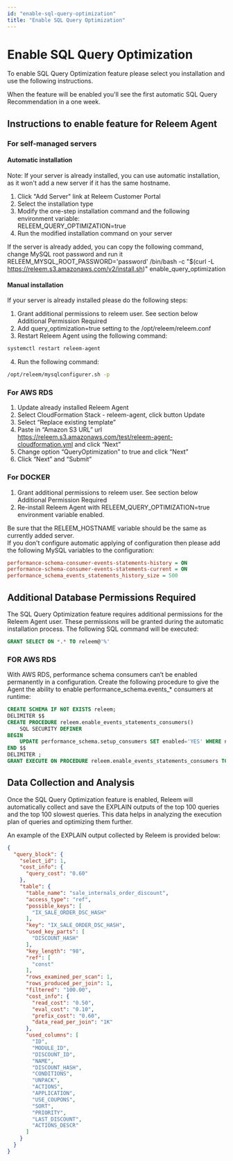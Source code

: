 ```yaml
---
id: "enable-sql-query-optimization"
title: "Enable SQL Query Optimization"
---
```


# Enable SQL Query Optimization

To enable SQL Query Optimization feature please select you installation and use the following instructions.

When the feature will be enabled you'll see the first automatic SQL Query Recommendation in a one week.  

## Instructions to enable feature for Releem Agent  
### For self-managed servers  
#### Automatic installation  
Note: If your server is already installed, you can use automatic installation, as it won't add a new server if it has the same hostname.  
1. Click "Add Server" link at Releem Customer Portal  
2. Select the installation type  
3. Modify the one-step installation command and the following environment variable:  
   RELEEM_QUERY_OPTIMIZATION=true  
4. Run the modified installation command on your server  

If the server is already added, you can copy the following command, change MySQL root password and run it  
RELEEM_MYSQL_ROOT_PASSWORD='password' /bin/bash -c "$(curl -L https://releem.s3.amazonaws.com/v2/install.sh)" enable_query_optimization  

#### Manual installation  
If your server is already installed please do the following steps:  
1. Grant additional permissions to releem user. See section below Additional Permission Required  
2. Add query_optimization=true setting to the /opt/releem/releem.conf  
3. Restart Releem Agent using the following command: 
```bash
systemctl restart releem-agent  
```

4. Run the following command: 
```bash
/opt/releem/mysqlconfigurer.sh -p  
```

### For AWS RDS  
1. Update already installed Releem Agent  
2. Select CloudFormation Stack - releem-agent, click button Update  
3. Select “Replace existing template”  
4. Paste in “Amazon S3 URL” url https://releem.s3.amazonaws.com/test/releem-agent-cloudformation.yml and click “Next”  
5. Change option “QueryOptimization” to true and click “Next”  
6. Click “Next” and “Submit”  

### For DOCKER  
1. Grant additional permissions to releem user. See section below Additional Permission Required  
2. Re-install Releem Agent with RELEEM_QUERY_OPTIMIZATION=true environment variable enabled.  
 
Be sure that the RELEEM_HOSTNAME variable should be the same as currently added server.  
If you don't configure automatic applying of configuration then please add the following MySQL variables to the configuration:  

```ini
performance-schema-consumer-events-statements-history = ON  
performance-schema-consumer-events-statements-current = ON  
performance_schema_events_statements_history_size = 500  
```

## Additional Database Permissions Required  
The SQL Query Optimization feature requires additional permissions for the Releem Agent user. These permissions will be granted during the automatic installation process. The following SQL command will be executed: 
```sql
GRANT SELECT ON *.* TO releem@'%'  
```

### FOR AWS RDS  
With AWS RDS, performance schema consumers can’t be enabled permanently in a configuration. Create the following procedure to give the Agent the ability to enable performance_schema.events_* consumers at runtime:
```sql
CREATE SCHEMA IF NOT EXISTS releem;  
DELIMITER $$  
CREATE PROCEDURE releem.enable_events_statements_consumers()  
    SQL SECURITY DEFINER  
BEGIN  
    UPDATE performance_schema.setup_consumers SET enabled='YES' WHERE name LIKE 'events_statements_%';  
END $$  
DELIMITER ;  
GRANT EXECUTE ON PROCEDURE releem.enable_events_statements_consumers TO releem@'%';  
```

## Data Collection and Analysis  
Once the SQL Query Optimization feature is enabled, Releem will automatically collect and save the EXPLAIN outputs of the top 100 queries and the top 100 slowest queries. This data helps in analyzing the execution plan of queries and optimizing them further.  

An example of the EXPLAIN output collected by Releem is provided below:  
```json
{  
  "query_block": {  
    "select_id": 1,  
    "cost_info": {  
      "query_cost": "0.60"  
    },  
    "table": {  
      "table_name": "sale_internals_order_discount",  
      "access_type": "ref",  
      "possible_keys": [  
        "IX_SALE_ORDER_DSC_HASH"  
      ],  
      "key": "IX_SALE_ORDER_DSC_HASH",  
      "used_key_parts": [  
        "DISCOUNT_HASH"  
      ],  
      "key_length": "98",  
      "ref": [  
        "const"  
      ],  
      "rows_examined_per_scan": 1,  
      "rows_produced_per_join": 1,  
      "filtered": "100.00",  
      "cost_info": {  
        "read_cost": "0.50",  
        "eval_cost": "0.10",  
        "prefix_cost": "0.60",  
        "data_read_per_join": "1K"  
      },  
      "used_columns": [  
        "ID",  
        "MODULE_ID",  
        "DISCOUNT_ID",  
        "NAME",  
        "DISCOUNT_HASH",  
        "CONDITIONS",  
        "UNPACK",  
        "ACTIONS",  
        "APPLICATION",  
        "USE_COUPONS",  
        "SORT",  
        "PRIORITY",  
        "LAST_DISCOUNT",  
        "ACTIONS_DESCR"  
      ]  
    }  
  }  
}  
```